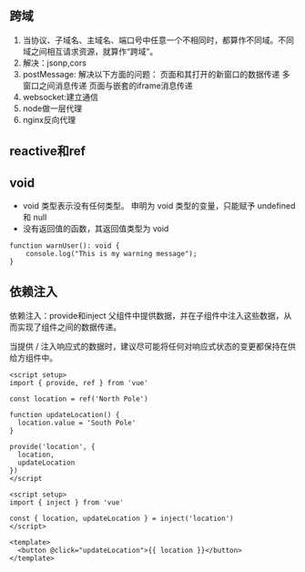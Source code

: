 ## 跨域
1. 当协议、子域名、主域名、端口号中任意一个不相同时，都算作不同域。不同域之间相互请求资源，就算作“跨域”。
2. 解决：jsonp,cors
3. postMessage:
解决以下方面的问题：
页面和其打开的新窗口的数据传递
多窗口之间消息传递
页面与嵌套的iframe消息传递
4. websocket:建立通信
5. node做一层代理
6. nginx反向代理

## reactive和ref

## void
+ void 类型表示没有任何类型。
申明为 void 类型的变量，只能赋予 undefined 和 null
+ 没有返回值的函数，其返回值类型为 void
```
function warnUser(): void {
    console.log("This is my warning message");
}
```

## 依赖注入
依赖注入：provide和inject
父组件中提供数据，并在子组件中注入这些数据，从而实现了组件之间的数据传递。

当提供 / 注入响应式的数据时，建议尽可能将任何对响应式状态的变更都保持在供给方组件中。
```
<script setup>
import { provide, ref } from 'vue'
​
const location = ref('North Pole')
​
function updateLocation() {
  location.value = 'South Pole'
}
​
provide('location', {
  location,
  updateLocation
})
</script

<script setup>
import { inject } from 'vue'
​
const { location, updateLocation } = inject('location')
</script>
​
<template>
  <button @click="updateLocation">{{ location }}</button>
</template>
```